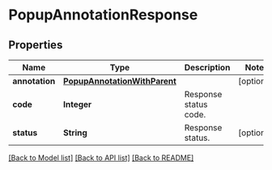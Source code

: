 
# PopupAnnotationResponse


## Properties
Name | Type | Description | Notes
------------ | ------------- | ------------- | -------------
**annotation** | [**PopupAnnotationWithParent**](PopupAnnotationWithParent.md) |  | [optional]
**code** | **Integer** | Response status code. | 
**status** | **String** | Response status. | [optional]


[[Back to Model list]](../README.md#documentation-for-models) [[Back to API list]](../README.md#documentation-for-api-endpoints) [[Back to README]](../README.md)


